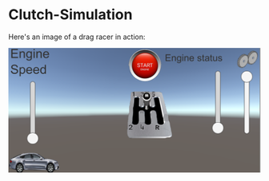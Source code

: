 # Clutch-Simulation
 
Here's an image of a drag racer in action:


<img src="https://github.com/Omerdan03/Omerdan03-Clutch-Simulation/blob/master/Screen%20shots/simulator_screen.png?raw=true"
     alt="Markdown Monster icon"
     style="float: left; margin-right: 10px;" />
